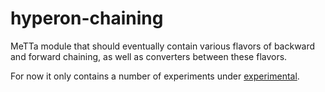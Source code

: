 # hyperon-chaining

MeTTa module that should eventually contain various flavors of
backward and forward chaining, as well as converters between these
flavors.

For now it only contains a number of experiments under
[experimental](experimental).
